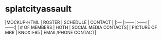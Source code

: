 # splatcityassault

|MOCKUP-HTML | ROSTER | SCHEDULE | CONTACT |
|:— |:—— |:——:| ——:|
| # OF MEMBERS   | HOTH | SOCIAL MEDIA CONTACTS|
| PICTURE OF MBR | KNOX I-85 | EMAIL/PHONE CONTACT|